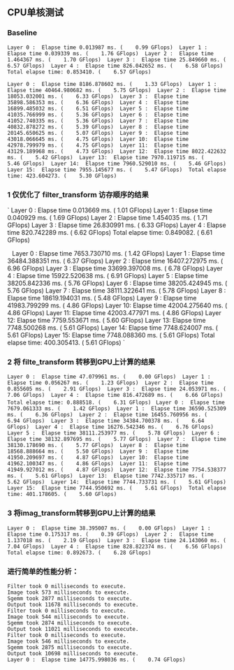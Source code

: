 ## CPU单核测试
### Baseline
`
Layer 0 :  Elapse time 0.013987 ms. (    0.99 GFlops) 
Layer 1 :  Elapse time 0.039339 ms. (    1.76 GFlops) 
Layer 2 :  Elapse time 1.464367 ms. (    1.70 GFlops) 
Layer 3 :  Elapse time 25.849660 ms. (    6.57 GFlops) 
Layer 4 :  Elapse time 826.042652 ms. (    6.58 GFlops) 
Total elapse time: 0.853410. (    6.57 GFlops) 
`

`
Layer 0 :  Elapse time 8186.878602 ms. (    1.33 GFlops) 
Layer 1 :  Elapse time 40464.980682 ms. (    5.75 GFlops) 
Layer 2 :  Elapse time 18053.032001 ms. (    6.33 GFlops) 
Layer 3 :  Elapse time 35898.586353 ms. (    6.36 GFlops) 
Layer 4 :  Elapse time 16899.485032 ms. (    6.51 GFlops) 
Layer 5 :  Elapse time 41035.766999 ms. (    5.36 GFlops) 
Layer 6 :  Elapse time 41052.740335 ms. (    5.36 GFlops) 
Layer 7 :  Elapse time 40832.878272 ms. (    5.39 GFlops) 
Layer 8 :  Elapse time 20145.650625 ms. (    5.07 GFlops) 
Layer 9 :  Elapse time 43018.066645 ms. (    4.75 GFlops) 
Layer 10:  Elapse time 42978.799979 ms. (    4.75 GFlops) 
Layer 11:  Elapse time 43129.189968 ms. (    4.73 GFlops) 
Layer 12:  Elapse time 8022.422632 ms. (    5.42 GFlops) 
Layer 13:  Elapse time 7970.119715 ms. (    5.46 GFlops) 
Layer 14:  Elapse time 7960.529010 ms. (    5.46 GFlops) 
Layer 15:  Elapse time 7955.145677 ms. (    5.47 GFlops) 
Total elapse time: 423.604273. (    5.30 GFlops) 
`

### 1 仅优化了 filter_transform 访存顺序的结果
`
Layer 0 :  Elapse time 0.013669 ms. (    1.01 GFlops) 
Layer 1 :  Elapse time 0.040929 ms. (    1.69 GFlops) 
Layer 2 :  Elapse time 1.454035 ms. (    1.71 GFlops) 
Layer 3 :  Elapse time 26.830991 ms. (    6.33 GFlops) 
Layer 4 :  Elapse time 820.742289 ms. (    6.62 GFlops) 
Total elapse time: 0.849082. (    6.61 GFlops) 

`
`
Layer 0 :  Elapse time 7653.730710 ms. (    1.42 GFlops) 
Layer 1 :  Elapse time 36484.388351 ms. (    6.37 GFlops) 
Layer 2 :  Elapse time 16407.272975 ms. (    6.96 GFlops) 
Layer 3 :  Elapse time 33699.397008 ms. (    6.78 GFlops) 
Layer 4 :  Elapse time 15922.520638 ms. (    6.91 GFlops) 
Layer 5 :  Elapse time 38205.842336 ms. (    5.76 GFlops) 
Layer 6 :  Elapse time 38205.424945 ms. (    5.76 GFlops) 
Layer 7 :  Elapse time 38111.322641 ms. (    5.78 GFlops) 
Layer 8 :  Elapse time 18619.194031 ms. (    5.48 GFlops) 
Layer 9 :  Elapse time 41983.799299 ms. (    4.86 GFlops) 
Layer 10:  Elapse time 42004.275640 ms. (    4.86 GFlops) 
Layer 11:  Elapse time 42003.477971 ms. (    4.86 GFlops) 
Layer 12:  Elapse time 7759.553671 ms. (    5.60 GFlops) 
Layer 13:  Elapse time 7748.500268 ms. (    5.61 GFlops) 
Layer 14:  Elapse time 7748.624007 ms. (    5.61 GFlops) 
Layer 15:  Elapse time 7748.088360 ms. (    5.61 GFlops) 
Total elapse time: 400.305413. (    5.61 GFlops) 
`

### 2 将 filte_transform 转移到GPU上计算的结果
`
Layer 0 :  Elapse time 47.079961 ms. (    0.00 GFlops) 
Layer 1 :  Elapse time 0.056267 ms. (    1.23 GFlops) 
Layer 2 :  Elapse time 0.855605 ms. (    2.91 GFlops) 
Layer 3 :  Elapse time 24.053971 ms. (    7.06 GFlops) 
Layer 4 :  Elapse time 816.472689 ms. (    6.66 GFlops) 
Total elapse time: 0.888518. (    6.31 GFlops) 
`
`
Layer 0 :  Elapse time 7679.061333 ms. (    1.42 GFlops) 
Layer 1 :  Elapse time 36590.525309 ms. (    6.36 GFlops) 
Layer 2 :  Elapse time 16455.760956 ms. (    6.94 GFlops) 
Layer 3 :  Elapse time 34384.700378 ms. (    6.64 GFlops) 
Layer 4 :  Elapse time 16276.542346 ms. (    6.76 GFlops) 
Layer 5 :  Elapse time 38111.253977 ms. (    5.78 GFlops) 
Layer 6 :  Elapse time 38132.897695 ms. (    5.77 GFlops) 
Layer 7 :  Elapse time 38130.178690 ms. (    5.77 GFlops) 
Layer 8 :  Elapse time 18568.888664 ms. (    5.50 GFlops) 
Layer 9 :  Elapse time 41950.209697 ms. (    4.87 GFlops) 
Layer 10:  Elapse time 41962.100347 ms. (    4.86 GFlops) 
Layer 11:  Elapse time 41949.927012 ms. (    4.87 GFlops) 
Layer 12:  Elapse time 7754.538377 ms. (    5.61 GFlops) 
Layer 13:  Elapse time 7742.335717 ms. (    5.62 GFlops) 
Layer 14:  Elapse time 7744.733731 ms. (    5.61 GFlops) 
Layer 15:  Elapse time 7744.950692 ms. (    5.61 GFlops) 
Total elapse time: 401.178605. (    5.60 GFlops) 
`

### 3 将imag_transform转移到GPU上计算的结果
`
Layer 0 :  Elapse time 38.395007 ms. (    0.00 GFlops) 
Layer 1 :  Elapse time 0.175317 ms. (    0.39 GFlops) 
Layer 2 :  Elapse time 1.137018 ms. (    2.19 GFlops) 
Layer 3 :  Elapse time 24.143060 ms. (    7.04 GFlops) 
Layer 4 :  Elapse time 828.822374 ms. (    6.56 GFlops) 
Total elapse time: 0.892673. (    6.28 GFlops) 
`


### 进行简单的性能分析：
```
Filter took 0 milliseconds to execute.
Image took 573 milliseconds to execute.
Sgemm took 2877 milliseconds to execute.
Output took 11678 milliseconds to execute.
Filter took 0 milliseconds to execute.
Image took 544 milliseconds to execute.
Sgemm took 2874 milliseconds to execute.
Output took 11021 milliseconds to execute.
Filter took 0 milliseconds to execute.
Image took 546 milliseconds to execute.
Sgemm took 2875 milliseconds to execute.
Output took 10698 milliseconds to execute.
Layer 0 :  Elapse time 14775.998036 ms. (    0.74 GFlops) 
```